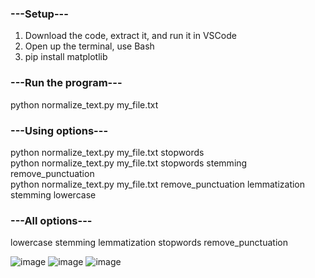 ### ---Setup---
1. Download the code, extract it, and run it in VSCode
2. Open up the terminal, use Bash
3. pip install matplotlib

### ---Run the program---
python normalize_text.py my_file.txt

### ---Using options---
python normalize_text.py my_file.txt stopwords  
python normalize_text.py my_file.txt stopwords stemming remove_punctuation  
python normalize_text.py my_file.txt remove_punctuation lemmatization stemming lowercase  

### ---All options---
lowercase stemming lemmatization stopwords remove_punctuation

![image](https://github.com/user-attachments/assets/92b629ad-8225-4a1e-b636-d75394ced1eb)
![image](https://github.com/user-attachments/assets/00bb498d-27f6-4e79-aadb-bfe41f9b8efe)
![image](https://github.com/user-attachments/assets/37e47741-dccf-41c8-8671-5a56a1413e24)

